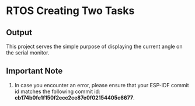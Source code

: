 # RTOS Creating Two Tasks


## Output

This project serves the simple purpose of displaying the current angle on the serial monitor.

## Important Note

1. In case you encounter an error, please ensure that your ESP-IDF commit id matches the following commit id: **cb174b0fe1f150f2ecc2ce87e0f02154405c6677**.